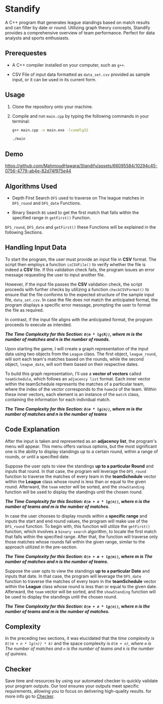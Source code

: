 # Standify

A C++ program that generates league standings based on match results and can filter by date or round. Utilizing graph theory concepts, Standify provides a comprehensive overview of team performance. Perfect for data analysts and sports enthusiasts.

## Prerequestes

- A C++ compiler installed on your computer, such as `g++`.

- CSV File of input data formatted as `data_set.csv` provided as sample input, or it can be used in its current form.

## Usage

1. Clone the repository onto your machine.

2. Compile and run `main.cpp` by typing the following commands in your terminal:

    ```sh
    g++ main.cpp -o main.exe -lcomdlg32

    ./main
    ```

## Demo 

https://github.com/MahmoudHawara/Standify/assets/66095584/10294c45-0756-4779-ab4e-82d74f975e44

## Algorithms Used

- Depth First Search `DFS`
    used to traverse on The league matches in `DFS_round` and `DFS_date` Functions. 

- Binary Search `BS`
    used to get the first match that falls within the specified range in `getFirst()` Function.

`DFS_round`, `DFS_date` and `getFirst()` these Functions will be explained in the following Sections.

## Handling Input Data 

To start the program, the user must provide an input file in **CSV** format. The script then employs a function `isCSVFile()` to verify whether the file is indeed a **CSV** file. If this validation check fails, the program issues an error message requesting the user to input another file.

However, if the input file passes the **CSV** validation check, the script proceeds with further checks by utilizing a function `checkCSVFormat()` to ensure that the file conforms to the expected structure of the sample input file, `data_set.csv`. In case the file does not match the anticipated format, the program displays a specific error message, prompting the user to format the file as required.

In contrast, if the input file aligns with the anticipated format, the program proceeds to execute as intended.

***The Time Complexity for this Section: `O(m * lg(R))`, where m is the number of matches and n is the number of rounds.***

Upon starting the game, I will create a graph representation of the input data using two objects from the `League` class. The first object, `league_round`, will sort each team's matches based on the rounds, while the second object, `league_date`, will sort them based on their respective dates.

To build this graph representation, I'll use a **vector of vectors** called `teamSchedule`, which follows an `adjacency list` format. Each inner vector within the teamSchedule represents the matches of a particular team, where the index of the vector corresponds to the `homeId` of the team. Within these inner vectors, each element is an instance of the `match` class, containing the information for each individual match.

***The Time Complexity for this Section: `O(m * lg(n))`, where m is the number of matches and n is the number of teams***

## Code Explanation

After the input is taken and represented as an **adjacency list**, the program's menu will appear. This menu offers various options, but the most significant one is the ability to display standings up to a certain round, within a range of rounds, or until a specified date.

Suppose the user opts to view the standings **up to a particular Round** and inputs that round. In that case, the program will leverage the `DFS_round` function to traverse the matches of every team in the **teamSchedule** vector within the **League** class whose round is less than or equal to the given round. Afterward, the `team` vector will be sorted, and the `showStanding` function will be used to display the standings until the chosen round.

***The Time Complexity for this Section: `O(m + n * lg(n))`, where n is the number of teams and m is the number of matches.***

In case the user chooses to display rounds within a **specific range** and inputs the start and end round values, the program will make use of the `DFS_round` function. To begin with, this function will utilize the `getFirst()` function, which involves a `binary search` algorithm, to locate the first match that falls within the specified range. After that, the function will traverse only those matches whose rounds fall within the given range, similar to the approach utilized in the pre-section.

***The Time Complexity for this Section: `O(n + m + lg(m))`, where m is The number of matches and n is the number of teams.***

Suppose the user opts to view the standings **up to a particular Date** and inputs that date. In that case, the program will leverage the `DFS_date` function to traverse the matches of every team in the **teamSchedule** vector within the **League** class whose round is less than or equal to the given date. Afterward, the `team` vector will be sorted, and the `showStanding` function will be used to display the standings until the chosen round.

***The Time Complexity for this Section: `O(m + n * lg(n))`, where n is the number of teams and m is the number of matches.***

## Complexity

In the preceding two sections, it was elucidated that the *time complexity is ` O((m + n * lg(n)) * k)`* and the space complexity is *`O(m + n)`, where `m` is The number of matches and `n` is the number of teams and `k` is the number of quireies*.

## Checker

Save time and resources by using our automated checker to quickly validate your program outputs. Our tool ensures your outputs meet specific requirements, allowing you to focus on delivering high-quality results. for more info go to [Checker](https://github.com/MahmoudHawara/Standify/tree/main/checker).